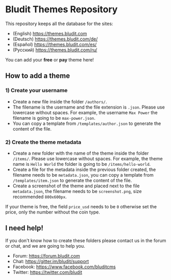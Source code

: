 # Bludit Themes Repository
This repository keeps all the database for the sites:
- (English) https://themes.bludit.com
- (Deutsch) https://themes.bludit.com/de/
- (Español) https://themes.bludit.com/es/
- (Русский) https://themes.bludit.com/ru/

You can add your **free** or **pay** theme here!

## How to add a theme
### 1) Create your username
- Create a new file inside the folder `/authors/`.
- The filename is the username and the file extension is `.json`. Please use lowercase without spaces. For example, the username `Max Power` the filename is going to be `max-power.json`.
- You can copy a template from `/templates/author.json` to generate the content of the file.

### 2) Create the theme metadata
- Create a new folder with the name of the theme inside the folder `/items/`. Please use lowercase without spaces. For example, the theme name is `Hello World` the folder is going to be `/items/hello-world`.
- Create a file for the metadata inside the previous folder created, the filename needs to be `metadata.json`, you can copy a template from `/templates/item.json` to generate the content of the file.
- Create a screenshot of the theme and placed next to the file `metadata.json`, the filename needs to be `screenshot.png`, size recommended `800x600px`.

If your theme is free, the field `price_usd` needs to be `0` otherwise set the price, only the number without the coin type.

## I need help!
If you don't know how to create these folders please contact us in the forum or chat, and we are going to help you.
- Forum: https://forum.bludit.com
- Chat: https://gitter.im/bludit/support
- Facebook: https://www.facebook.com/bluditcms
- Twitter: https://twitter.com/bludit
